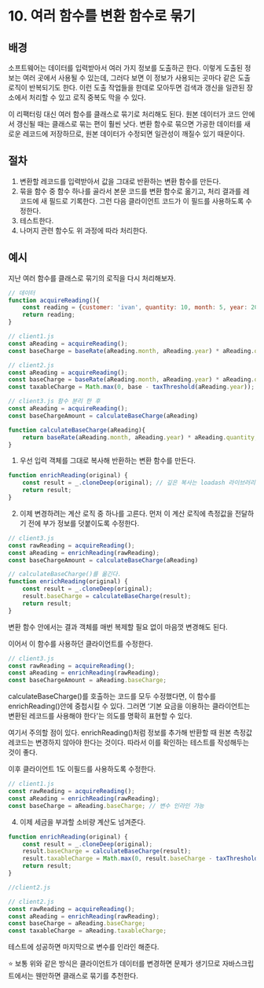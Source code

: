 # 10. 여러 함수를 변환 함수로 묶기

## 배경

소프트웨어는 데이터를 입력받아서 여러 가지 정보를 도출하곤 한다. 이렇게 도출된 정보는 여러 곳에서 사용될 수 있는데, 그러다 보면 이 정보가 사용되는 곳마다 같은 도출 로직이 반복되기도 한다. 이런 도출 작업들을 한데로 모아두면 검색과 갱신을 일관된 장소에서 처리할 수 있고 로직 중복도 막을 수 있다.



이 리팩터링 대신 여러 함수를 클래스로 묶기로 처리해도 된다. 원본 데이터가 코드 안에서 갱신될 때는 클래스로 묶는 편이 훨씬 낫다. 변환 함수로 묶으면 가공한 데이터를 새로운 레코드에 저장하므로, 원본 데이터가 수정되면 일관성이 깨질수 있기 때문이다.





## 절차

1. 변환할 레코드를 입력받아서 값을 그대로 반환하는 변환 함수를 만든다.
2. 묶을 함수 중 함수 하나를 골라서 본문 코드를 변환 함수로 옮기고, 처리 결과를 레코드에 새 필드로 기록한다. 그런 다음 클라이언트 코드가 이 필드를 사용하도록 수정한다.
3. 테스트한다.
4. 나머지 관련 함수도 위 과정에 따라 처리한다.





## 예시

지난 여러 함수를 클래스로 묶기의 로직을 다시 처리해보자.

```jsx
// 데이터
function acquireReading(){
	const reading = {customer: 'ivan', quantity: 10, month: 5, year: 2017}; // 예시 데이터 클라이언트마다 다르다.
	return reading;
}

// client1.js
const aReading = acquireReading();
const baseCharge = baseRate(aReading.month, aReading.year) * aReading.quantity;

// client2.js
const aReading = acquireReading();
const baseCharge = baseRate(aReading.month, aReading.year) * aReading.quantity;
const taxableCharge = Math.max(0, base - taxThreshold(aReading.year));

// client3.js 함수 분리 한 후
const aReading = acquireReading();
const baseChargeAmount = calculateBaseCharge(aReading)

function calculateBaseCharge(aReading){
	return baseRate(aReading.month, aReading.year) * aReading.quantity;
}
```



1. 우선 입력 객체를 그대로 복사해 반환하는 변환 함수를 만든다.

```jsx
function enrichReading(original) {
	const result = _.cloneDeep(original); // 깊은 복사는 loadash 라이브러리를 사용했다.
	return result;
}
```



2. 이제 변경하려는 계산 로직 중 하나를 고른다. 먼저 이 계산 로직에 측정값을 전달하기 전에 부가 정보를 덧붙이도록 수정한다.

```jsx
// client3.js
const rawReading = acquireReading();
const aReading = enrichReading(rawReading);
const baseChargeAmount = calculateBaseCharge(aReading)

// calculateBaseCharge()를 옮긴다.
function enrichReading(original) {
	const result = _.cloneDeep(original);
	result.baseCharge = calculateBaseCharge(result);
	return result;
}
```

변환 함수 안에서는 결과 객체를 매번 복제할 필요 없이 마음껏 변경해도 된다.



이어서 이 함수를 사용하던 클라이언트를 수정한다.

```jsx
// client3.js
const rawReading = acquireReading();
const aReading = enrichReading(rawReading);
const baseChargeAmount = aReading.baseCharge;
```

calculateBaseCharge()를 호출하는 코드를 모두 수정했다면, 이 함수를 enrichReading()안에 중첩시킬 수 있다. 그러면 ‘기본 요금을 이용하는 클라이언트는 변환된 레코드를 사용해야 한다'는 의도를 명확히 표현할 수 있다.



여기서 주의할 점이 있다. enrichReading()처럼 정보를 추가해 반환할 때 원본 측정값 레코드는 변경하지 않아야 한다는 것이다. 따라서 이를 확인하는 테스트를 작성해두는 것이 좋다.



이후 클라이언트 1도 이필드를 사용하도록 수정한다.

```jsx
// client1.js
const rawReading = acquireReading();
const aReading = enrichReading(rawReading);
const baseCharge = aReading.baseCharge; // 변수 인라인 가능
```



4. 이제 세금을 부과할 소비량 계산도 넘겨준다.

```jsx
function enrichReading(original) {
	const result = _.cloneDeep(original);
	result.baseCharge = calculateBaseCharge(result);
	result.taxableCharge = Math.max(0, result.baseCharge - taxThreshold(result.year)
	return result;
}

//client2.js

// client2.js
const rawReading = acquireReading();
const aReading = enrichReading(rawReading);
const baseCharge = aReading.baseCharge;
const taxableCharge = aReading.taxableCharge;
```

테스트에 성공하면 마지막으로 변수를 인라인 해준다.



⭐️ 보통 위와 같은 방식은 클라이언트가 데이터를 변경하면 문제가 생기므로 자바스크립트에서는 웬만하면 클래스로 묶기를 추천한다.